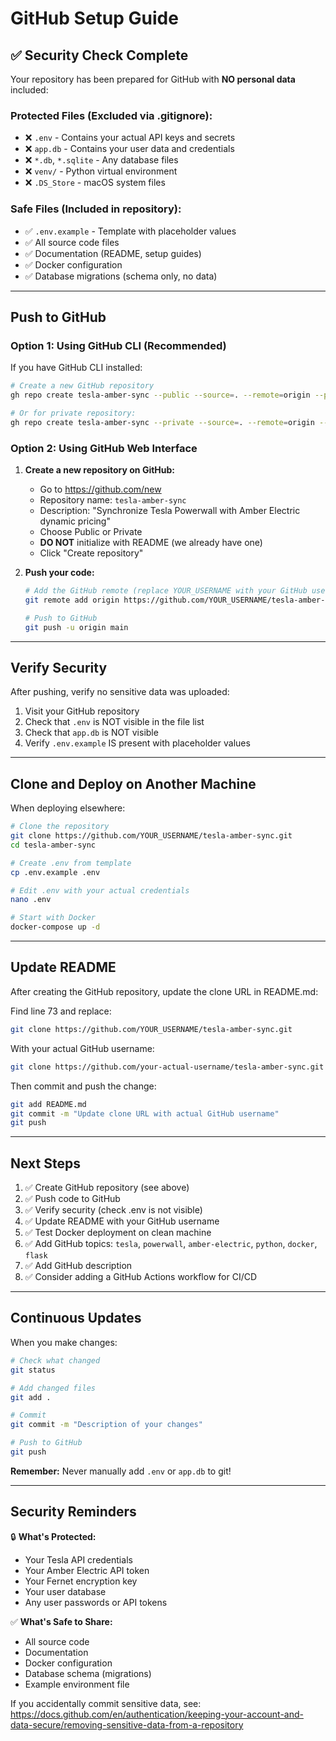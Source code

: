 # GitHub Setup Guide

## ✅ Security Check Complete

Your repository has been prepared for GitHub with **NO personal data** included:

### Protected Files (Excluded via .gitignore):
- ❌ `.env` - Contains your actual API keys and secrets
- ❌ `app.db` - Contains your user data and credentials
- ❌ `*.db`, `*.sqlite` - Any database files
- ❌ `venv/` - Python virtual environment
- ❌ `.DS_Store` - macOS system files

### Safe Files (Included in repository):
- ✅ `.env.example` - Template with placeholder values
- ✅ All source code files
- ✅ Documentation (README, setup guides)
- ✅ Docker configuration
- ✅ Database migrations (schema only, no data)

---

## Push to GitHub

### Option 1: Using GitHub CLI (Recommended)

If you have GitHub CLI installed:

```bash
# Create a new GitHub repository
gh repo create tesla-amber-sync --public --source=. --remote=origin --push

# Or for private repository:
gh repo create tesla-amber-sync --private --source=. --remote=origin --push
```

### Option 2: Using GitHub Web Interface

1. **Create a new repository on GitHub:**
   - Go to https://github.com/new
   - Repository name: `tesla-amber-sync`
   - Description: "Synchronize Tesla Powerwall with Amber Electric dynamic pricing"
   - Choose Public or Private
   - **DO NOT** initialize with README (we already have one)
   - Click "Create repository"

2. **Push your code:**
   ```bash
   # Add the GitHub remote (replace YOUR_USERNAME with your GitHub username)
   git remote add origin https://github.com/YOUR_USERNAME/tesla-amber-sync.git

   # Push to GitHub
   git push -u origin main
   ```

---

## Verify Security

After pushing, verify no sensitive data was uploaded:

1. Visit your GitHub repository
2. Check that `.env` is NOT visible in the file list
3. Check that `app.db` is NOT visible
4. Verify `.env.example` IS present with placeholder values

---

## Clone and Deploy on Another Machine

When deploying elsewhere:

```bash
# Clone the repository
git clone https://github.com/YOUR_USERNAME/tesla-amber-sync.git
cd tesla-amber-sync

# Create .env from template
cp .env.example .env

# Edit .env with your actual credentials
nano .env

# Start with Docker
docker-compose up -d
```

---

## Update README

After creating the GitHub repository, update the clone URL in README.md:

Find line 73 and replace:
```bash
git clone https://github.com/YOUR_USERNAME/tesla-amber-sync.git
```

With your actual GitHub username:
```bash
git clone https://github.com/your-actual-username/tesla-amber-sync.git
```

Then commit and push the change:
```bash
git add README.md
git commit -m "Update clone URL with actual GitHub username"
git push
```

---

## Next Steps

1. ✅ Create GitHub repository (see above)
2. ✅ Push code to GitHub
3. ✅ Verify security (check .env is not visible)
4. ✅ Update README with your GitHub username
5. ✅ Test Docker deployment on clean machine
6. ✅ Add GitHub topics: `tesla`, `powerwall`, `amber-electric`, `python`, `docker`, `flask`
7. ✅ Add GitHub description
8. ✅ Consider adding a GitHub Actions workflow for CI/CD

---

## Continuous Updates

When you make changes:

```bash
# Check what changed
git status

# Add changed files
git add .

# Commit
git commit -m "Description of your changes"

# Push to GitHub
git push
```

**Remember:** Never manually add `.env` or `app.db` to git!

---

## Security Reminders

🔒 **What's Protected:**
- Your Tesla API credentials
- Your Amber Electric API token
- Your Fernet encryption key
- Your user database
- Any user passwords or API tokens

✅ **What's Safe to Share:**
- All source code
- Documentation
- Docker configuration
- Database schema (migrations)
- Example environment file

If you accidentally commit sensitive data, see:
https://docs.github.com/en/authentication/keeping-your-account-and-data-secure/removing-sensitive-data-from-a-repository
